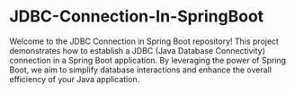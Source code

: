 # JDBC-Connection-In-SpringBoot
Welcome to the JDBC Connection in Spring Boot repository! This project demonstrates how to establish a JDBC (Java Database Connectivity) connection in a Spring Boot application. By leveraging the power of Spring Boot, we aim to simplify database interactions and enhance the overall efficiency of your Java application.
